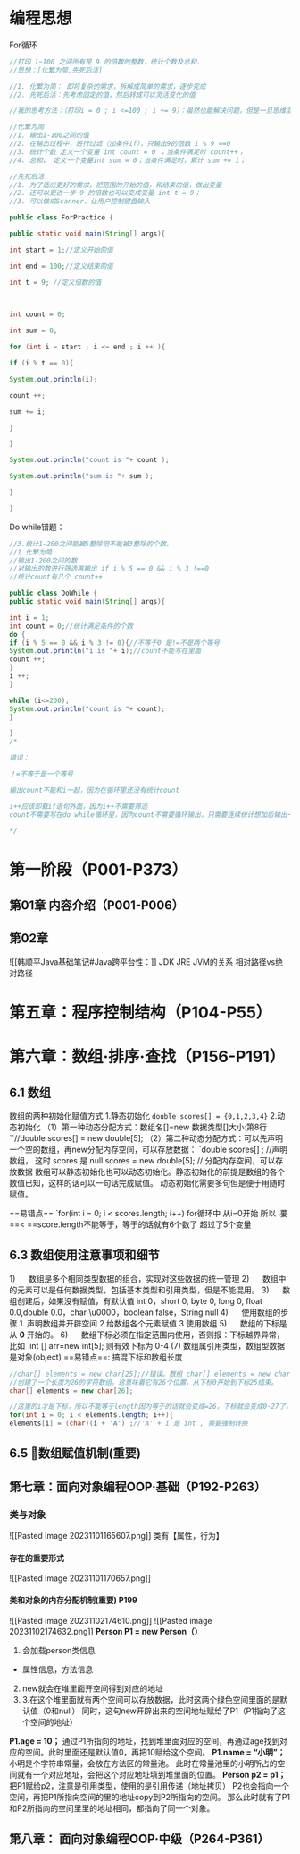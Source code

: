 # 编程思想
For循环
```java
//打印 1~100 之间所有是 9 的倍数的整数，统计个数及总和.
//思想：[化繁为简,先死后活]

//1. 化繁为简： 即将复杂的需求，拆解成简单的需求，逐步完成
//2. 先死后活：先考虑固定的值，然后转成可以灵活变化的值

//我的思考方法：（打印i = 0 ; i <=100 ; i += 9）：虽然也能解决问题，但是一旦思维混乱，结构复杂

//化繁为简
//1. 输出1-100之间的值
//2. 在输出过程中，进行过滤（加条件if），只输出9的倍数 i % 9 ==0
//3. 统计个数 定义一个变量 int count = 0 ；当条件满足时 count++；
//4. 总和， 定义一个变量int sum = 0；当条件满足时，累计 sum += i；

//先死后活
//1. 为了适应更好的需求，把范围的开始的值，和结束的值，做出变量
//2. 还可以更进一步 9 的倍数也可以变成变量 int t = 9；
//3. 可以做成Scanner，让用户控制键盘输入

public class ForPractice {

public static void main(String[] args){

int start = 1;//定义开始的值

int end = 100;//定义结束的值

int t = 9; //定义倍数的值

  

int count = 0;

int sum = 0;

for (int i = start ; i <= end ; i ++ ){

if (i % t == 0){

System.out.println(i);

count ++;

sum += i;

}

}

System.out.println("count is "+ count );

System.out.println("sum is "+ sum );

}

}

```

Do while错题：
```java
//3.统计1-200之间能被5整除但不能被3整除的个数。
//1.化繁为简
//输出1-200之间的数
//对输出的数进行筛选再输出 if i % 5 == 0 && i % 3 !==0
//统计count有几个 count++

public class DoWhile {
public static void main(String[] args){

int i = 1;
int count = 0;//统计满足条件的个数
do {
if (i % 5 == 0 && i % 3 != 0){//不等于0 是!=不是两个等号
System.out.println("i is "+ i);//count不能写在里面
count ++;
}
i ++;
}

while (i<=200);
System.out.println("count is "+ count);
}

}
/*

错误：

！=不等于是一个等号

输出count不能和i一起，因为在循环里还没有统计count

i++应该卸载if语句外面，因为i++不需要筛选
count不需要写在do while循环里，因为count不需要循环输出，只需要连续统计想加后输出一条

*/
```
# 第一阶段（P001-P373）
## 第01章 内容介绍（P001-P006）

## 第02章 
![[韩顺平Java基础笔记#Java跨平台性：]]
JDK JRE JVM的关系
相对路径vs绝对路径



# 第五章：程序控制结构（P104-P55）


# 第六章：数组·排序·查找（P156-P191）
## 6.1 数组
数组的两种初始化赋值方式
1.静态初始化
	`double scores[] = {0,1,2,3,4}`
2.动态初始化
	（1）第一种动态分配方式：数组名[]=new 数据类型[]大小:第8行
	``//double scores[] = new double[5];
	（2）第二种动态分配方式：可以先声明一个空的数组，再new分配内存空间，可以存放数据：
	`double scores[] ; //声明数组， 这时 scores 是 null scores = new double[5]; // 分配内存空间，可以存放数据
数组可以静态初始化也可以动态初始化。静态初始化的前提是数组的各个数值已知，这样的话可以一句话完成赋值。
动态初始化需要多句但是便于用随时赋值。

==易错点==
	`for(int i = 0; i < scores.length; i++)
	for循环中 从i=0开始 所以 i要 ==< ==score.length不能等于，等于的话就有6个数了 超过了5个变量
## 6.3 数组使用注意事项和细节

1)      数组是多个相同类型数据的组合，实现对这些数据的统一管理
2)      数组中的元素可以是任何数据类型，包括基本类型和引用类型，但是不能混用。
3)      数组创建后，如果没有赋值，有默认值
	int 0，short 0, byte 0, long 0, float 0.0,double 0.0，char \u0000，boolean false，String null
4)      使用数组的步骤 1. 声明数组并开辟空间 2 给数组各个元素赋值 3 使用数组
5)      数组的下标是从 **0** 开始的。
6)      数组下标必须在指定范围内使用，否则报：下标越界异常，比如
	`int [] arr=new int[5]; 则有效下标为 0-4
(7) 数组属引用类型，数组型数据是对象(object)
==易错点==:
搞混下标和数组长度
```java
//char[] elements = new char[25];//错误。数组 char[] elements = new char[26];
//创建了一个长度为26的字符数组。这意味着它有26个位置，从下标0开始到下标25结束。
char[] elements = new char[26];

//这里的i才是下标，所以不能等于length因为等于的话就会变成=26，下标就会变成0-27了，下标=length-1
for(int i = 0; i < elements.length; i++){
elements[i] = (char)(i + 'A') ;//'A' + i 是 int , 需要强制转换
```

## 6.5 🌝数组赋值机制(重要)

## 第七章：面向对象编程OOP·基础（P192-P263）
### 类与对象
![[Pasted image 20231101165607.png]]
类有【属性，行为】

#### 存在的重要形式

![[Pasted image 20231101170657.png]]
#### 类和对象的内存分配机制(重要) P199
![[Pasted image 20231102174610.png]]
![[Pasted image 20231102174632.png]]
**Person P1 = new Person（）**
1. 会加载person类信息
- 属性信息，方法信息
2. new就会在堆里面开空间得到对应的地址
3. 3.在这个堆里面就有两个空间可以存放数据，此时这两个绿色空间里面的是默认值（0和null）
同时，这句new开辟出来的空间地址赋给了P1（P1指向了这个空间的地址）

**P1.age = 10；**
通过P1所指向的地址，找到堆里面对应的空间，再通过age找到对应的空间。此时里面还是默认值0，再把10赋给这个空间。
**P1.name = “小明”；**
小明是个字符串常量，会放在方法区的常量池。
此时在常量池里的小明所占的空间就有一个对应地址，会把这个对应地址填到堆里面的位置。
**Person p2 = p1；**
把P1赋给p2，注意是引用类型，使用的是引用传递（地址拷贝）
P2也会指向一个空间，再把P1所指向空间的里的地址copy到P2所指向的空间。
那么此时就有了P1和P2所指向的空间里里的地址相同，都指向了同一个对象。


## 第八章： 面向对象编程OOP·中级（P264-P361）